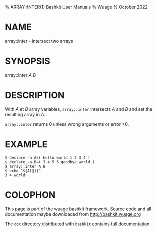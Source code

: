 % ARRAY::INTER(1) Bashkit User Manuals
% Wuage
% October 2022

# NAME

array::inter - intersect two arrays

# SYNOPSIS

array::inter *A* *B*

# DESCRIPTION

With *A* et *B* array variables, `array::inter` intersects *A* and *B*
and set the resulting array in *A*.

`array::inter` returns 0 unless wrong arguments or error >0.

# EXAMPLE

    $ declare -a A=( hello world 1 2 3 4 )
    $ declare -a B=( 3 4 5 6 goodbye world )
    $ array::inter A B
    $ echo "${A[@]}"
    3 4 world

# COLOPHON
This page is part of the wuage bashkit framework. Source code and all
documentation maybe downloaded from <http://bashkit.wuage.org>

The `doc` directory distributed with `bashkit` contains full documentation.
